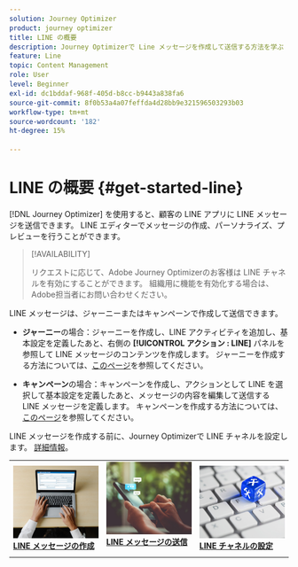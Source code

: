 ```yaml
---
solution: Journey Optimizer
product: journey optimizer
title: LINE の概要
description: Journey Optimizerで Line メッセージを作成して送信する方法を学ぶ
feature: Line
topic: Content Management
role: User
level: Beginner
exl-id: dc1bddaf-968f-405d-b8cc-b9443a838fa6
source-git-commit: 8f0b53a4a07feffda4d28bb9e321596503293b03
workflow-type: tm+mt
source-wordcount: '182'
ht-degree: 15%

---
```


# LINE の概要 {#get-started-line}

[!DNL Journey Optimizer] を使用すると、顧客の LINE アプリに LINE メッセージを送信できます。 LINE エディターでメッセージの作成、パーソナライズ、プレビューを行うことができます。

>[!AVAILABILITY]
>
>リクエストに応じて、Adobe Journey Optimizerのお客様は LINE チャネルを有効にすることができます。 組織用に機能を有効化する場合は、Adobe担当者にお問い合わせください。

LINE メッセージは、ジャーニーまたはキャンペーンで作成して送信できます。

* **ジャーニー**&#x200B;の場合：ジャーニーを作成し、LINE アクティビティを追加し、基本設定を定義したあと、右側の **[!UICONTROL アクション : LINE]** パネルを参照して LINE メッセージのコンテンツを作成します。 ジャーニーを作成する方法については、[このページ](../building-journeys/journey-gs.md)を参照してください。

* **キャンペーン**&#x200B;の場合：キャンペーンを作成し、アクションとして LINE を選択して基本設定を定義したあと、メッセージの内容を編集して送信する LINE メッセージを定義します。 キャンペーンを作成する方法については、[このページ](../campaigns/create-campaign.md#configure)を参照してください。

LINE メッセージを作成する前に、Journey Optimizerで LINE チャネルを設定します。 [詳細情報](line-configuration.md)。

<table style="table-layout:fixed"><tr style="border: 0;">
<td>
<a href="create-line.md">
<img alt="リード" src="../assets/do-not-localize/sms-create.jpeg">
</a>
<div><a href="create-line.md"><strong>LINE メッセージの作成 </strong>
</div>
</td>
<td>
<a href="send-line.md">
<img alt="低頻度" src="../assets/do-not-localize/sms-sending.jpg">
</a>
<div>
<a href="send-line.md"><strong>LINE メッセージの送信 </strong></a>
</div>
<p></td>
<td>
<a href="line-configuration.md">
<img alt="低頻度" src="../assets/do-not-localize/inapp-config.jpg">
<div>
<a href="line-configuration.md"><strong>LINE チャネルの設定 </strong>
</a>
</div>
</td>
</tr></table>
